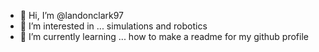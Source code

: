 - 👋 Hi, I’m @landonclark97
- 👀 I’m interested in ... simulations and robotics
- 🌱 I’m currently learning ... how to make a readme for my github profile

<!---
landonclark97/landonclark97 is a ✨ special ✨ repository because its `README.md` (this file) appears on your GitHub profile.
You can click the Preview link to take a look at your changes.
--->
